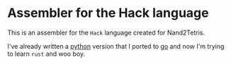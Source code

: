 # Assembler for the Hack language

This is an assembler for the `Hack` language created for Nand2Tetris.

I've already written a [python](https://github.com/msmedes/pyhasm) version that I ported to [go](https://github.com/msmedes/gohasm) and now I'm trying to learn `rust` and woo boy.